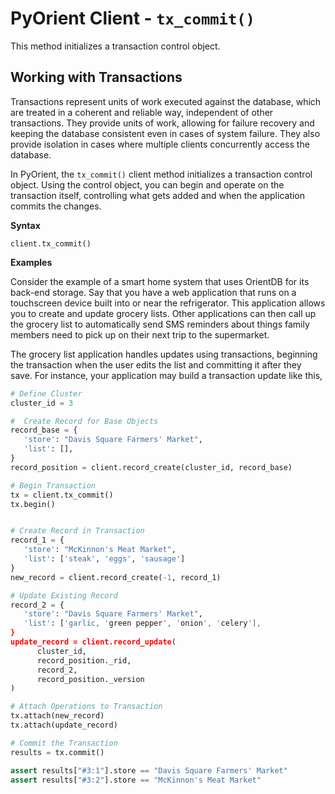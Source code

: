 
# PyOrient Client - `tx_commit()`

This method initializes a transaction control object.

## Working with Transactions

Transactions represent units of work executed against the database, which are treated in a coherent and reliable way, independent of other transactions.  They provide units of work, allowing for failure recovery and keeping the database consistent even in cases of system failure.  They also provide isolation in cases where multiple clients concurrently access the database.

In PyOrient, the `tx_commit()` client method initializes a transaction control object.  Using the control object, you can begin and operate on the transaction itself, controlling what gets added and when the application commits the changes.

**Syntax**

```
client.tx_commit()
```

**Examples**

Consider the example of a smart home system that uses OrientDB for its back-end storage.  Say that you have a web application that runs on a touchscreen device built into or near the refrigerator.  This application allows you to create and update grocery lists.  Other applications can then call up the grocery list to automatically send SMS reminders about things family members need to pick up on their next trip to the supermarket.

The grocery list application handles updates using transactions, beginning the transaction when the user edits the list and committing it after they save.  For instance, your application may build a transaction update like this,

```py
# Define Cluster
cluster_id = 3

#  Create Record for Base Objects
record_base = {
   'store': "Davis Square Farmers' Market",
   'list': [],
}
record_position = client.record_create(cluster_id, record_base)

# Begin Transaction
tx = client.tx_commit()
tx.begin()


# Create Record in Transaction
record_1 = {
   'store': "McKinnon's Meat Market",
   'list': ['steak', 'eggs', 'sausage']
}
new_record = client.record_create(-1, record_1)

# Update Existing Record
record_2 = {
   'store': "Davis Square Farmers' Market",
   'list': ['garlic, 'green pepper', 'onion', 'celery'],
}
update_record = client.record_update(
      cluster_id, 
      record_position._rid,
      record_2,
      record_position._version
)

# Attach Operations to Transaction
tx.attach(new_record)
tx.attach(update_record)

# Commit the Transaction
results = tx.commit()

assert results["#3:1"].store == "Davis Square Farmers' Market"
assert results["#3:2"].store == "McKinnon's Meat Market"
```
